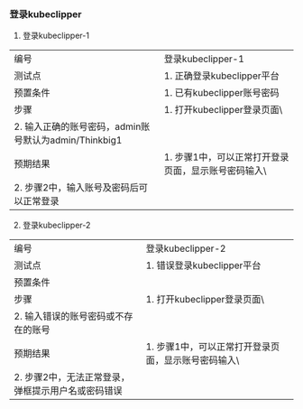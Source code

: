 ### 登录kubeclipper

1. 登录kubeclipper-1

|||
| ---- | ---- |
| 编号 | 登录kubeclipper-1 |
| 测试点 | 1. 正确登录kubeclipper平台 |
| 预置条件 | 1. 已有kubeclipper账号密码 |
| 步骤 | 1. 打开kubeclipper登录页面\
2. 输入正确的账号密码，admin账号默认为admin/Thinkbig1 |
| 预期结果 | 1. 步骤1中，可以正常打开登录页面，显示账号密码输入\
2. 步骤2中，输入账号及密码后可以正常登录 |

2. 登录kubeclipper-2

|||
| ---- | ---- |
| 编号 | 登录kubeclipper-2 |
| 测试点 | 1. 错误登录kubeclipper平台 |
| 预置条件 |  |
| 步骤 | 1. 打开kubeclipper登录页面\
2. 输入错误的账号密码或不存在的账号 |
| 预期结果 | 1. 步骤1中，可以正常打开登录页面，显示账号密码输入\
2. 步骤2中，无法正常登录，弹框提示用户名或密码错误 |